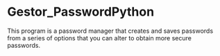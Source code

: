 # Gestor_PasswordPython
This program is a password manager that creates and saves passwords from a series of options that you can alter to obtain more secure passwords.
